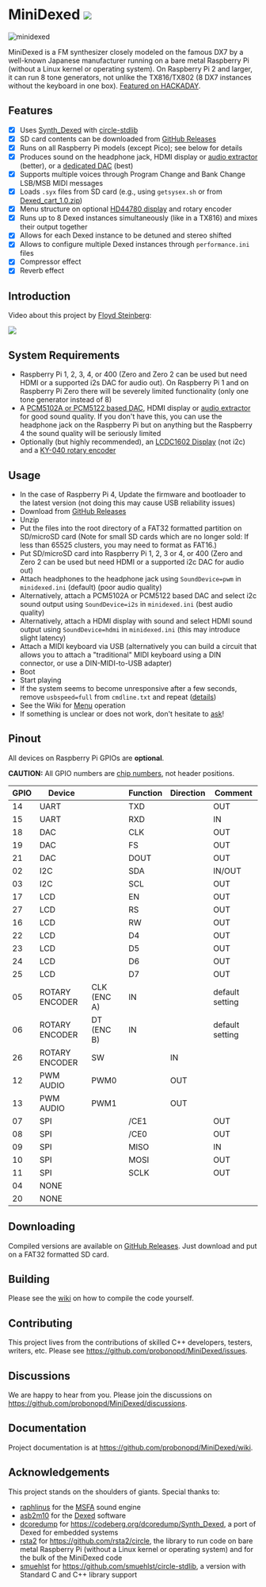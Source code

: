# MiniDexed ![](https://github.com/probonopd/MiniDexed/actions/workflows/build.yml/badge.svg)

![minidexed](https://user-images.githubusercontent.com/2480569/161813414-bb156a1c-efec-44c0-802a-8926412a08e0.jpg)

MiniDexed is a FM synthesizer closely modeled on the famous DX7 by a well-known Japanese manufacturer running on a bare metal Raspberry Pi (without a Linux kernel or operating system). On Raspberry Pi 2 and larger, it can run 8 tone generators, not unlike the TX816/TX802 (8 DX7 instances without the keyboard in one box). [Featured on HACKADAY](https://hackaday.com/2022/04/19/bare-metal-gives-this-pi-some-classic-synths/).

## Features

- [x] Uses [Synth_Dexed](https://codeberg.org/dcoredump/Synth_Dexed) with [circle-stdlib](https://github.com/smuehlst/circle-stdlib)
- [x] SD card contents can be downloaded from [GitHub Releases](../../releases)
- [x] Runs on all Raspberry Pi models (except Pico); see below for details
- [x] Produces sound on the headphone jack, HDMI display or [audio extractor](https://github.com/probonopd/MiniDexed/wiki/Hardware#hdmi-to-audio) (better), or a [dedicated DAC](https://github.com/probonopd/MiniDexed/wiki/Hardware#i2c-dac) (best)
- [x] Supports multiple voices through Program Change and Bank Change LSB/MSB MIDI messages
- [x] Loads `.syx` files from SD card (e.g., using `getsysex.sh` or from [Dexed_cart_1.0.zip](http://hsjp.eu/downloads/Dexed/Dexed_cart_1.0.zip))
- [x] Menu structure on optional [HD44780 display](https://www.berrybase.de/sensoren-module/displays/alphanumerische-displays/alphanumerisches-lcd-16x2-gr-252-n/gelb) and rotary encoder
- [x] Runs up to 8 Dexed instances simultaneously (like in a TX816) and mixes their output together
- [x] Allows for each Dexed instance to be detuned and stereo shifted
- [x] Allows to configure multiple Dexed instances through `performance.ini` files
- [x] Compressor effect
- [x] Reverb effect

## Introduction

Video about this project by [Floyd Steinberg](https://www.youtube.com/watch?v=Z3t94ceMHJo):

[![](https://i.ytimg.com/vi/Z3t94ceMHJo/sddefault.jpg)](https://www.youtube.com/watch?v=Z3t94ceMHJo)

## System Requirements

* Raspberry Pi 1, 2, 3, 4, or 400 (Zero and Zero 2 can be used but need HDMI or a supported i2s DAC for audio out). On Raspberry Pi 1 and on Raspberry Pi Zero there will be severely limited functionality (only one tone generator instead of 8)
* A [PCM5102A or PCM5122 based DAC](https://github.com/probonopd/MiniDexed/wiki/Hardware#i2c-dac), HDMI display or [audio extractor](https://github.com/probonopd/MiniDexed/wiki/Hardware#hdmi-to-audio) for good sound quality. If you don't have this, you can use the headphone jack on the Raspberry Pi but on anything but the Raspberry 4 the sound quality will be seriously limited
* Optionally (but highly recommended), an [LCDC1602 Display](https://www.berrybase.de/en/sensors-modules/displays/alphanumeric-displays/alphanumerisches-lcd-16x2-gr-252-n/gelb) (not i2c) and a [KY-040 rotary encoder](https://www.berrybase.de/en/components/passive-components/potentiometer/rotary-encoder/drehregler/rotary-encoder-mit-breakoutboard-ohne-gewinde-und-mutter)

## Usage

* In the case of Raspberry Pi 4, Update the firmware and bootloader to the latest version (not doing this may cause USB reliability issues)
* Download from [GitHub Releases](../../releases)
* Unzip
* Put the files into the root directory of a FAT32 formatted partition on SD/microSD card (Note for small SD cards which are no longer sold: If less than 65525 clusters, you may need to format as FAT16.)
* Put SD/microSD card into Raspberry Pi 1, 2, 3 or 4, or 400 (Zero and Zero 2 can be used but need HDMI or a supported i2c DAC for audio out)
* Attach headphones to the headphone jack using `SoundDevice=pwm` in `minidexed.ini` (default) (poor audio quality)
* Alternatively, attach a  PCM5102A or PCM5122 based DAC and select i2c sound output using `SoundDevice=i2s` in `minidexed.ini` (best audio quality)
* Alternatively, attach a HDMI display with sound and select HDMI sound output using `SoundDevice=hdmi` in `minidexed.ini` (this may introduce slight latency)
* Attach a MIDI keyboard via USB (alternatively you can build a circuit that allows you to attach a "traditional" MIDI keyboard using a DIN connector, or use a DIN-MIDI-to-USB adapter)
* Boot
* Start playing
* If the system seems to become unresponsive after a few seconds, remove `usbspeed=full` from `cmdline.txt` and repeat ([details](https://github.com/probonopd/MiniDexed/issues/39))
* See the Wiki for [Menu](https://github.com/probonopd/MiniDexed/wiki/Menu) operation
* If something is unclear or does not work, don't hesitate to [ask](https://github.com/probonopd/MiniDexed/discussions/)!

## Pinout

All devices on Raspberry Pi GPIOs are **optional**.

__CAUTION:__ All GPIO numbers are [chip numbers](https://pinout.xyz/), not header positions.

|GPIO | Device |  | Function | Direction | Comment|
|---|---|---|---|---|---|
|14 | UART |  | TXD |  | OUT |  | serial MIDI|
|15 | UART |  | RXD |  | IN |  | serial MIDI|
|18 | DAC |  | CLK |  | OUT|
|19 | DAC |  | FS |  | OUT|
|21 | DAC |  | DOUT |  | OUT|
|02 | I2C |  | SDA |  | IN/OUT |  | used by some DACs|
|03 | I2C |  | SCL |  | OUT |  | used by some DACs|
|17 | LCD |  | EN |  | OUT |  | default setting|
|27 | LCD |  | RS |  | OUT |  | default setting|
|16 | LCD |  | RW |  | OUT |  | default setting, optional|
|22 | LCD |  | D4 |  | OUT |  | default setting|
|23 | LCD |  | D5 |  | OUT |  | default setting|
|24 | LCD |  | D6 |  | OUT |  | default setting|
|25 | LCD |  | D7 |  | OUT |  | default setting|
|05 | ROTARY ENCODER | CLK (ENC A) | IN |  | default setting|
|06 | ROTARY ENCODER | DT (ENC B) | IN |  | default setting|
|26 | ROTARY ENCODER | SW |  | IN |  | default setting|
|12 | PWM AUDIO | PWM0 |  | OUT |  | on Raspberry Pi Zero|
|13 | PWM AUDIO | PWM1 |  | OUT |  | on Raspberry Pi Zero|
|07 | SPI |  | /CE1 |  | OUT |  | reserved|
|08 | SPI |  | /CE0 |  | OUT |  | reserved|
|09 | SPI |  | MISO |  | IN |  | reserved|
|10 | SPI |  | MOSI |  | OUT |  | reserved|
|11 | SPI |  | SCLK |  | OUT |  | reserved|
|04 | NONE |  |  |  |  |  | can generate clock signal|
|20 | NONE |  |  |  |  |  | may be used for DAC DIN|

## Downloading

Compiled versions are available on [GitHub Releases](../../releases). Just download and put on a FAT32 formatted SD card.

## Building

Please see the [wiki](https://github.com/probonopd/MiniDexed/wiki/Development#building-locally) on how to compile the code yourself.

## Contributing

This project lives from the contributions of skilled C++ developers, testers, writers, etc. Please see https://github.com/probonopd/MiniDexed/issues.

## Discussions

We are happy to hear from you. Please join the discussions on https://github.com/probonopd/MiniDexed/discussions.

## Documentation

Project documentation is at https://github.com/probonopd/MiniDexed/wiki.

## Acknowledgements

This project stands on the shoulders of giants. Special thanks to:

* [raphlinus](https://github.com/raphlinus) for the [MSFA](https://github.com/google/music-synthesizer-for-android) sound engine
* [asb2m10](https://github.com/asb2m10/dexed) for the [Dexed](https://github.com/asb2m10/dexed) software
* [dcoredump](https://github.com/dcoredump) for https://codeberg.org/dcoredump/Synth_Dexed, a port of Dexed for embedded systems
* [rsta2](https://github.com/rsta2) for https://github.com/rsta2/circle, the library to run code on bare metal Raspberry Pi (without a Linux kernel or operating system) and for the bulk of the MiniDexed code 
* [smuehlst](https://github.com/smuehlst) for https://github.com/smuehlst/circle-stdlib, a version with Standard C and C++ library support

